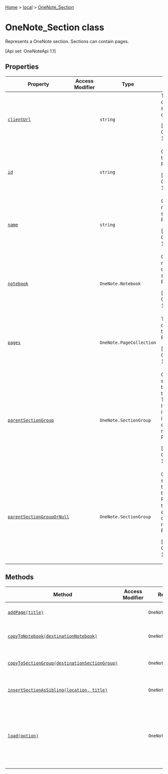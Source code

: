 [Home](./index) &gt; [local](local.md) &gt; [OneNote\_Section](local.onenote_section.md)

# OneNote\_Section class

Represents a OneNote section. Sections can contain pages. 

 \[Api set: OneNoteApi 1.1\]

## Properties

|  Property | Access Modifier | Type | Description |
|  --- | --- | --- | --- |
|  [`clientUrl`](local.onenote_section.clienturl.md) |  | `string` | The client url of the section. Read only <p/> \[Api set: OneNoteApi 1.1\] |
|  [`id`](local.onenote_section.id.md) |  | `string` | Gets the ID of the section. Read-only. <p/> \[Api set: OneNoteApi 1.1\] |
|  [`name`](local.onenote_section.name.md) |  | `string` | Gets the name of the section. Read-only. <p/> \[Api set: OneNoteApi 1.1\] |
|  [`notebook`](local.onenote_section.notebook.md) |  | `OneNote.Notebook` | Gets the notebook that contains the section. Read-only. <p/> \[Api set: OneNoteApi 1.1\] |
|  [`pages`](local.onenote_section.pages.md) |  | `OneNote.PageCollection` | The collection of pages in the section. Read only <p/> \[Api set: OneNoteApi 1.1\] |
|  [`parentSectionGroup`](local.onenote_section.parentsectiongroup.md) |  | `OneNote.SectionGroup` | Gets the section group that contains the section. Throws ItemNotFound if the section is a direct child of the notebook. Read-only. <p/> \[Api set: OneNoteApi 1.1\] |
|  [`parentSectionGroupOrNull`](local.onenote_section.parentsectiongroupornull.md) |  | `OneNote.SectionGroup` | Gets the section group that contains the section. Returns null if the section is a direct child of the notebook. Read-only. <p/> \[Api set: OneNoteApi 1.1\] |

## Methods

|  Method | Access Modifier | Returns | Description |
|  --- | --- | --- | --- |
|  [`addPage(title)`](local.onenote_section.addpage.md) |  | `OneNote.Page` | Adds a new page to the end of the section. |
|  [`copyToNotebook(destinationNotebook)`](local.onenote_section.copytonotebook.md) |  | `OneNote.Section` | Copies this section to specified notebook. |
|  [`copyToSectionGroup(destinationSectionGroup)`](local.onenote_section.copytosectiongroup.md) |  | `OneNote.Section` | Copies this section to specified section group. |
|  [`insertSectionAsSibling(location, title)`](local.onenote_section.insertsectionassibling.md) |  | `OneNote.Section` | Inserts a new section before or after the current section. |
|  [`load(option)`](local.onenote_section.load.md) |  | `OneNote.Section` | Queues up a command to load the specified properties of the object. You must call "context.sync()" before reading the properties. |

